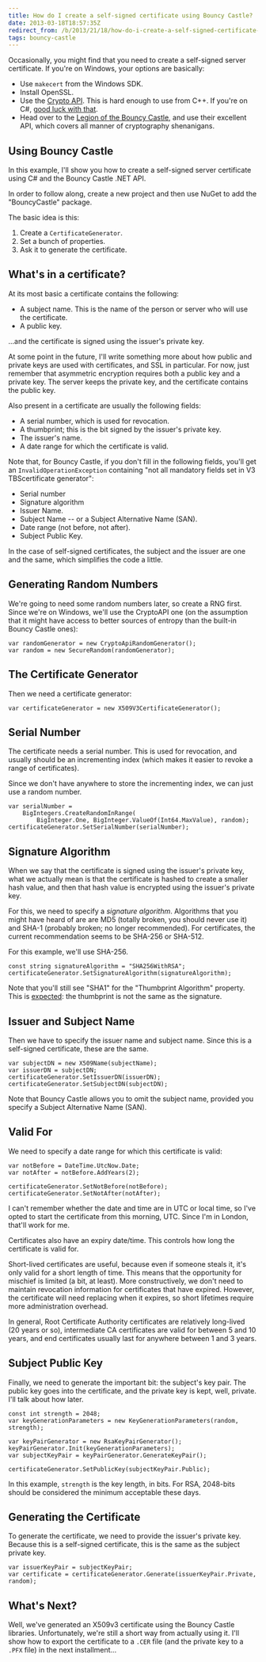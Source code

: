 ```yaml
---
title: How do I create a self-signed certificate using Bouncy Castle?
date: 2013-03-18T18:57:35Z
redirect_from: /b/2013/21/18/how-do-i-create-a-self-signed-certificate-using-bouncy-castle-
tags: bouncy-castle
---
```

Occasionally, you might find that you need to create a self-signed server certificate. If you're on Windows, your options are basically:

 * Use `makecert` from the Windows SDK.
 * Install OpenSSL.
 * Use the [Crypto API](http://msdn.microsoft.com/en-us/library/windows/desktop/aa380255.aspx). This is hard enough to use from C++. If you're on C#, [good luck with that](http://blogs.msdn.com/b/dcook/archive/2008/11/25/creating-a-self-signed-certificate-in-c.aspx).
 * Head over to the [Legion of the Bouncy Castle](http://www.bouncycastle.org/csharp/), and use their excellent API, which covers all manner of cryptography shenanigans.

Using Bouncy Castle
--

In this example, I'll show you how to create a self-signed server certificate using C# and the Bouncy Castle .NET API.

In order to follow along, create a new project and then use NuGet to add the "BouncyCastle" package.

The basic idea is this:

1. Create a `CertificateGenerator`.
2. Set a bunch of properties.
3. Ask it to generate the certificate.

What's in a certificate?
--

At its most basic a certificate contains the following:

 * A subject name. This is the name of the person or server who will use the certificate.
 * A public key.

...and the certificate is signed using the issuer's private key.

At some point in the future, I'll write something more about how public and private keys are used with certificates, and SSL in particular. For now, just remember that asymmetric encryption requires both a public key and a private key. The server keeps the private key, and the certificate contains the public key.

Also present in a certificate are usually the following fields:

 * A serial number, which is used for revocation.
 * A thumbprint; this is the bit signed by the issuer's private key.
 * The issuer's name.
 * A date range for which the certificate is valid.

Note that, for Bouncy Castle, if you don't fill in the following fields, you'll get an `InvalidOperationException` containing "not all mandatory fields set in V3 TBScertificate generator":

 * Serial number
 * Signature algorithm
 * Issuer Name.
 * Subject Name -- or a Subject Alternative Name (SAN).
 * Date range (not before, not after).
 * Subject Public Key.

In the case of self-signed certificates, the subject and the issuer are one and the same, which simplifies the code a little.

Generating Random Numbers
--

We're going to need some random numbers later, so create a RNG first. Since we're on Windows, we'll use the CryptoAPI one (on the assumption that it might have access to better sources of entropy than the built-in Bouncy Castle ones):

    var randomGenerator = new CryptoApiRandomGenerator();
	var random = new SecureRandom(randomGenerator);

The Certificate Generator
--

Then we need a certificate generator:

	var certificateGenerator = new X509V3CertificateGenerator();

Serial Number
--

The certificate needs a serial number. This is used for revocation, and usually should be an incrementing index (which makes it easier to revoke a range of certificates).

Since we don't have anywhere to store the incrementing index, we can just use a random number.

	var serialNumber =
	    BigIntegers.CreateRandomInRange(
	        BigInteger.One, BigInteger.ValueOf(Int64.MaxValue), random);
	certificateGenerator.SetSerialNumber(serialNumber);

Signature Algorithm
--

When we say that the certificate is signed using the issuer's private key, what we actually mean is that the certificate is hashed to create a smaller hash value, and then that hash value is encrypted using the issuer's private key.

For this, we need to specify a *signature algorithm*. Algorithms that you might have heard of are are MD5 (totally broken, you should never use it) and SHA-1 (probably broken; no longer recommended). For certificates, the current recommendation seems to be SHA-256 or SHA-512.

For this example, we'll use SHA-256.

	const string signatureAlgorithm = "SHA256WithRSA";
	certificateGenerator.SetSignatureAlgorithm(signatureAlgorithm);

Note that you'll still see "SHA1" for the "Thumbprint Algorithm" property. This is [expected](http://social.technet.microsoft.com/Forums/en-US/winserversecurity/thread/9543cd5b-c3b3-4d13-a9c4-46b97f2c6c18/): the thumbprint is not the same as the signature.

Issuer and Subject Name
--

Then we have to specify the issuer name and subject name. Since this is a self-signed certificate, these are the same.

	var subjectDN = new X509Name(subjectName);
	var issuerDN = subjectDN;
	certificateGenerator.SetIssuerDN(issuerDN);
    certificateGenerator.SetSubjectDN(subjectDN);

Note that Bouncy Castle allows you to omit the subject name, provided you specify a Subject Alternative Name (SAN).

Valid For
--

We need to specify a date range for which this certificate is valid:

	var notBefore = DateTime.UtcNow.Date;
	var notAfter = notBefore.AddYears(2);

	certificateGenerator.SetNotBefore(notBefore);
	certificateGenerator.SetNotAfter(notAfter);

I can't remember whether the date and time are in UTC or local time, so I've opted to start the certificate from this morning, UTC. Since I'm in London, that'll work for me.

Certificates also have an expiry date/time. This controls how long the certificate is valid for.

Short-lived certificates are useful, because even if someone steals it, it's only valid for a short length of time. This means that the opportunity for mischief is limited (a bit, at least). More constructively, we don't need to maintain revocation information for certificates that have expired. However, the certificate will need replacing when it expires, so short lifetimes require more administration overhead.

In general, Root Certificate Authority certificates are relatively long-lived (20 years or so), intermediate CA certificates are valid for between 5 and 10 years, and end certificates usually last for anywhere between 1 and 3 years.

Subject Public Key
--

Finally, we need to generate the important bit: the subject's key pair. The public key goes into the certificate, and the private key is kept, well, private. I'll talk about how later.

	const int strength = 2048;
	var keyGenerationParameters = new KeyGenerationParameters(random, strength);

	var keyPairGenerator = new RsaKeyPairGenerator();
	keyPairGenerator.Init(keyGenerationParameters);
	var subjectKeyPair = keyPairGenerator.GenerateKeyPair();

	certificateGenerator.SetPublicKey(subjectKeyPair.Public);

In this example, `strength` is the key length, in bits. For RSA, 2048-bits should be considered the minimum acceptable these days.

Generating the Certificate
--

To generate the certificate, we need to provide the issuer's private key. Because this is a self-signed certificate, this is the same as the subject private key.

	var issuerKeyPair = subjectKeyPair;
    var certificate = certificateGenerator.Generate(issuerKeyPair.Private, random);

What's Next?
--

Well, we've generated an X509v3 certificate using the Bouncy Castle libraries. Unfortunately, we're still a short way from actually using it. I'll show how to export the certificate to a `.CER` file (and the private key to a `.PFX` file) in the next installment...
